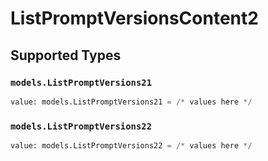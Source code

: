 # ListPromptVersionsContent2


## Supported Types

### `models.ListPromptVersions21`

```python
value: models.ListPromptVersions21 = /* values here */
```

### `models.ListPromptVersions22`

```python
value: models.ListPromptVersions22 = /* values here */
```

